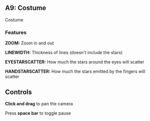 ## A9: Costume

Costume

### Features

**ZOOM:** Zoom in and out

**LINEWIDTH:** Thickness of lines (doesn't include the stars)

**EYESTARSCATTER:** How much the stars around the eyes will scatter

**HANDSTARSCATTER:** How much the stars emitted by the fingers will scatter

## Controls

**Click and drag** to pan the camera

Press **space bar** to toggle pause
